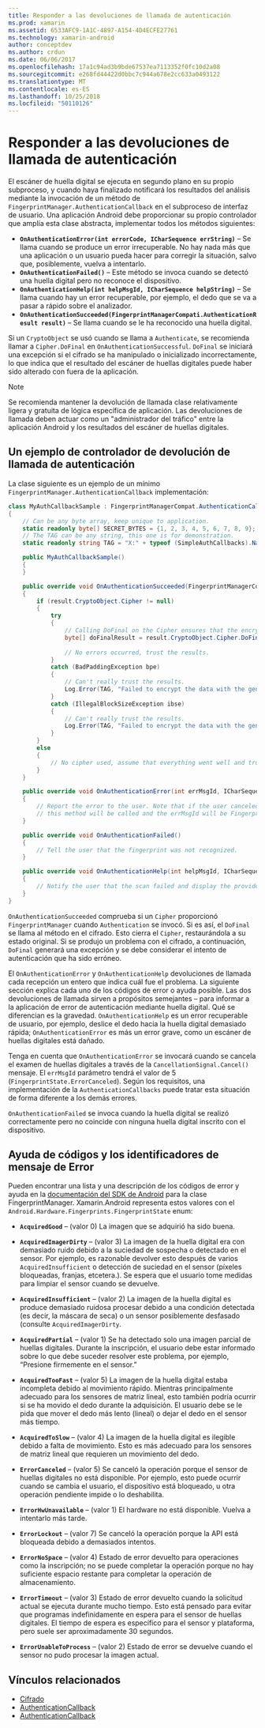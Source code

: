 ```yaml
---
title: Responder a las devoluciones de llamada de autenticación
ms.prod: xamarin
ms.assetid: 6533AFC9-1A1C-4897-A154-4D4ECFE27761
ms.technology: xamarin-android
author: conceptdev
ms.author: crdun
ms.date: 06/06/2017
ms.openlocfilehash: 17a1c94ad3b9bde67537ea7113352f0fc10d2a08
ms.sourcegitcommit: e268fd44422d0bbc7c944a678e2cc633a0493122
ms.translationtype: MT
ms.contentlocale: es-ES
ms.lasthandoff: 10/25/2018
ms.locfileid: "50110126"
---
```

# <a name="responding-to-authentication-callbacks"></a>Responder a las devoluciones de llamada de autenticación

El escáner de huella digital se ejecuta en segundo plano en su propio subproceso, y cuando haya finalizado notificará los resultados del análisis mediante la invocación de un método de `FingerprintManager.AuthenticationCallback` en el subproceso de interfaz de usuario. Una aplicación Android debe proporcionar su propio controlador que amplía esta clase abstracta, implementar todos los métodos siguientes:

* **`OnAuthenticationError(int errorCode, ICharSequence errString)`** &ndash; Se llama cuando se produce un error irrecuperable. No hay nada más que una aplicación o un usuario pueda hacer para corregir la situación, salvo que, posiblemente, vuelva a intentarlo.
* **`OnAuthenticationFailed()`** &ndash; Este método se invoca cuando se detectó una huella digital pero no reconoce el dispositivo.
* **`OnAuthenticationHelp(int helpMsgId, ICharSequence helpString)`** &ndash; Se llama cuando hay un error recuperable, por ejemplo, el dedo que se va a pasar a rápido sobre el analizador.
* **`OnAuthenticationSucceeded(FingerprintManagerCompati.AuthenticationResult result)`** &ndash; Se llama cuando se le ha reconocido una huella digital.

Si un `CryptoObject` se usó cuando se llama a `Authenticate`, se recomienda llamar a `Cipher.DoFinal` en `OnAuthenticationSuccessful`.
`DoFinal` se iniciará una excepción si el cifrado se ha manipulado o inicializado incorrectamente, lo que indica que el resultado del escáner de huellas digitales puede haber sido alterado con fuera de la aplicación.


> [!NOTE]
> Se recomienda mantener la devolución de llamada clase relativamente ligera y gratuita de lógica específica de aplicación. Las devoluciones de llamada deben actuar como un "administrador del tráfico" entre la aplicación Android y los resultados del escáner de huellas digitales.

## <a name="a-sample-authentication-callback-handler"></a>Un ejemplo de controlador de devolución de llamada de autenticación

La clase siguiente es un ejemplo de un mínimo `FingerprintManager.AuthenticationCallback` implementación: 

```csharp
class MyAuthCallbackSample : FingerprintManagerCompat.AuthenticationCallback
{
    // Can be any byte array, keep unique to application.
    static readonly byte[] SECRET_BYTES = {1, 2, 3, 4, 5, 6, 7, 8, 9};
    // The TAG can be any string, this one is for demonstration.
    static readonly string TAG = "X:" + typeof (SimpleAuthCallbacks).Name;

    public MyAuthCallbackSample()
    {
    }

    public override void OnAuthenticationSucceeded(FingerprintManagerCompat.AuthenticationResult result)
    {
        if (result.CryptoObject.Cipher != null) 
        {
            try
            {
                // Calling DoFinal on the Cipher ensures that the encryption worked.
                byte[] doFinalResult = result.CryptoObject.Cipher.DoFinal(SECRET_BYTES);
    
                // No errors occurred, trust the results.              
            }
            catch (BadPaddingException bpe)
            {
                // Can't really trust the results.
                Log.Error(TAG, "Failed to encrypt the data with the generated key." + bpe);
            }
            catch (IllegalBlockSizeException ibse)
            {
                // Can't really trust the results.
                Log.Error(TAG, "Failed to encrypt the data with the generated key." + ibse);
            }
        }
        else
        {
            // No cipher used, assume that everything went well and trust the results.
        }
    }

    public override void OnAuthenticationError(int errMsgId, ICharSequence errString)
    {
        // Report the error to the user. Note that if the user canceled the scan,
        // this method will be called and the errMsgId will be FingerprintState.ErrorCanceled.
    }

    public override void OnAuthenticationFailed()
    {
        // Tell the user that the fingerprint was not recognized.
    }

    public override void OnAuthenticationHelp(int helpMsgId, ICharSequence helpString)
    {
        // Notify the user that the scan failed and display the provided hint.
    }
}
```

`OnAuthenticationSucceeded` comprueba si un `Cipher` proporcionó `FingerprintManager` cuando `Authentication` se invocó. Si es así, el `DoFinal` se llama al método en el cifrado. Esto cierra el `Cipher`, restaurándola a su estado original. Si se produjo un problema con el cifrado, a continuación, `DoFinal` generará una excepción y se debe considerar el intento de autenticación que ha sido erróneo.

El `OnAuthenticationError` y `OnAuthenticationHelp` devoluciones de llamada cada recepción un entero que indica cuál fue el problema. La siguiente sección explica cada uno de los códigos de error o ayuda posible. Las dos devoluciones de llamada sirven a propósitos semejantes &ndash; para informar a la aplicación de error de autenticación mediante huella digital. Qué se diferencian es la gravedad. `OnAuthenticationHelp` es un error recuperable de usuario, por ejemplo, deslice el dedo hacia la huella digital demasiado rápida; `OnAuthenticationError` es más un error grave, como un escáner de huellas digitales está dañado.

Tenga en cuenta que `OnAuthenticationError` se invocará cuando se cancela el examen de huellas digitales a través de la `CancellationSignal.Cancel()` mensaje. El `errMsgId` parámetro tendrá el valor de 5 (`FingerprintState.ErrorCanceled`). Según los requisitos, una implementación de la `AuthenticationCallbacks` puede tratar esta situación de forma diferente a los demás errores. 

`OnAuthenticationFailed` se invoca cuando la huella digital se realizó correctamente pero no coincide con ninguna huella digital inscrito con el dispositivo. 

## <a name="help-codes-and-error-message-ids"></a>Ayuda de códigos y los identificadores de mensaje de Error 

Pueden encontrar una lista y una descripción de los códigos de error y ayuda en la [documentación del SDK de Android](http://developer.android.com/reference/android/hardware/fingerprint/FingerprintManager.html#FINGERPRINT_ACQUIRED_GOOD) para la clase FingerprintManager. Xamarin.Android representa estos valores con el `Android.Hardware.Fingerprints.FingerprintState` enum:


-   **`AcquiredGood`** &ndash; (valor 0) La imagen que se adquirió ha sido buena.


-   **`AcquiredImagerDirty`** &ndash; (valor 3) La imagen de la huella digital era con demasiado ruido debido a la suciedad de sospecha o detectado en el sensor. Por ejemplo, es razonable devolver esto después de varios `AcquiredInsufficient` o detección de suciedad en el sensor (píxeles bloqueadas, franjas, etcetera.). Se espera que el usuario tome medidas para limpiar el sensor cuando se devuelve.


-   **`AcquiredInsufficient`** &ndash; (valor 2) La imagen de la huella digital es produce demasiado ruidosa procesar debido a una condición detectada (es decir, la máscara de seca) o un sensor posiblemente desfasado (consulte `AcquiredImagerDirty`.



-   **`AcquiredPartial`** &ndash; (valor 1) Se ha detectado solo una imagen parcial de huellas digitales. Durante la inscripción, el usuario debe estar informado sobre lo que debe suceder resolver este problema, por ejemplo, &ldquo;Presione firmemente en el sensor.&rdquo;



-   **`AcquiredTooFast`** &ndash; (valor 5) La imagen de la huella digital estaba incompleta debido al movimiento rápido. Mientras principalmente adecuado para los sensores de matriz lineal, esto también podría ocurrir si se ha movido el dedo durante la adquisición. El usuario debe se le pida que mover el dedo más lento (lineal) o dejar el dedo en el sensor más tiempo.




-   **`AcquiredToSlow`** &ndash; (valor 4) La imagen de la huella digital es ilegible debido a falta de movimiento. Esto es más adecuado para los sensores de matriz lineal que requieren un movimiento del dedo.



-   **`ErrorCanceled`** &ndash; (valor 5) Se canceló la operación porque el sensor de huellas digitales no está disponible. Por ejemplo, esto puede ocurrir cuando se cambia el usuario, el dispositivo está bloqueado, u otra operación pendiente impide o lo deshabilita.



-   **`ErrorHwUnavailable`** &ndash; (valor 1) El hardware no está disponible. Vuelva a intentarlo más tarde.




-   **`ErrorLockout`** &ndash; (valor 7) Se canceló la operación porque la API está bloqueada debido a demasiados intentos.




-   **`ErrorNoSpace`** &ndash; (valor 4) Estado de error devuelto para operaciones como la inscripción; no se puede completar la operación porque no hay suficiente espacio restante para completar la operación de almacenamiento.



-   **`ErrorTimeout`** &ndash; (valor 3) Estado de error devuelto cuando la solicitud actual se ejecuta durante mucho tiempo. Esto está pensado para evitar que programas indefinidamente en espera para el sensor de huellas digitales. El tiempo de espera es específico para el sensor y plataforma, pero suele ser aproximadamente 30 segundos.



-   **`ErrorUnableToProcess`** &ndash; (valor 2) Estado de error se devuelve cuando el sensor no pudo procesar la imagen actual.



## <a name="related-links"></a>Vínculos relacionados

- [Cifrado](https://docs.oracle.com/javase/7/docs/api/javax/crypto/Cipher.html)
- [AuthenticationCallback](http://developer.android.com/reference/android/hardware/fingerprint/FingerprintManager.AuthenticationCallback.html)
- [AuthenticationCallback](http://developer.android.com/reference/android/support/v4/hardware/fingerprint/FingerprintManagerCompat.AuthenticationCallback.html)
